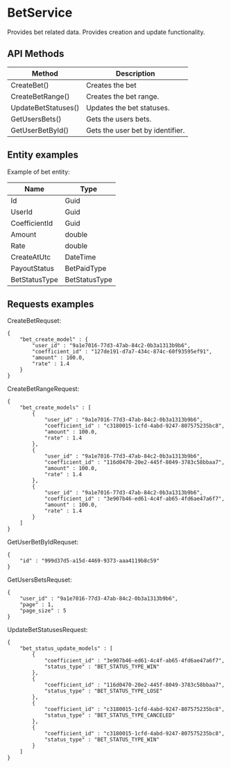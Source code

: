 # BetService

Provides bet related data.
Provides creation and update functionality.

<h2>API Methods</h2>

| Method              | Description                      |
| ------------------- | -------------------------------- |
| CreateBet()         | Creates the bet                  |
| CreateBetRange()    | Creates the bet range.           |
| UpdateBetStatuses() | Updates the bet statuses.        |
| GetUsersBets()      | Gets the users bets.             |
| GetUserBetById()    | Gets the user bet by identifier. |

<h2>Entity examples</h2>

Example of bet entity:

| Name           | Type          |
| -------------- | ------------- |
| Id             | Guid          |
| UserId         | Guid          |
| CoefficientId  | Guid          |
| Amount         | double        |
| Rate           | double        |
| CreateAtUtc    | DateTime      |
| PayoutStatus   | BetPaidType   |
| BetStatusType  | BetStatusType |

<h2>Requests examples</h2>
CreateBetRequset:

```
{
	"bet_create_model" : {
		"user_id" : "9a1e7016-77d3-47ab-84c2-0b3a1313b9b6",
		"coefficient_id" : "127de191-d7a7-434c-874c-60f93595ef91",
		"amount" : 100.0,
		"rate" : 1.4
	}
}
```

CreateBetRangeRequest:

```
{
	"bet_create_models" : [
		{
			"user_id" : "9a1e7016-77d3-47ab-84c2-0b3a1313b9b6",
			"coefficient_id" : "c3180015-1cfd-4abd-9247-807575235bc8",
			"amount" : 100.0,
			"rate" : 1.4
		},
		{
			"user_id" : "9a1e7016-77d3-47ab-84c2-0b3a1313b9b6",
			"coefficient_id" : "116d0470-20e2-445f-8049-3783c58bbaa7",
			"amount" : 100.0,
			"rate" : 1.4
		},
		{
			"user_id" : "9a1e7016-77d3-47ab-84c2-0b3a1313b9b6",
			"coefficient_id" : "3e907b46-ed61-4c4f-ab65-4fd6ae47a6f7",
			"amount" : 100.0,
			"rate" : 1.4
		}
	]
}
```

GetUserBetByIdRequset:

```
{
	"id" : "999d37d5-a15d-4469-9373-aaa4119b8c59"
}
```

GetUsersBetsRequset:

```
{
	"user_id" : "9a1e7016-77d3-47ab-84c2-0b3a1313b9b6",
	"page" : 1,
	"page_size" : 5
}
```

UpdateBetStatusesRequest:

```
{
	"bet_status_update_models" : [
		{
			"coefficient_id" : "3e907b46-ed61-4c4f-ab65-4fd6ae47a6f7",
			"status_type" : "BET_STATUS_TYPE_WIN"
		},
		{
			"coefficient_id" : "116d0470-20e2-445f-8049-3783c58bbaa7",
			"status_type" : "BET_STATUS_TYPE_LOSE"
		},
		{
			"coefficient_id" : "c3180015-1cfd-4abd-9247-807575235bc8",
			"status_type" : "BET_STATUS_TYPE_CANCELED"
		},
		{
			"coefficient_id" : "c3180015-1cfd-4abd-9247-807575235bc8",
			"status_type" : "BET_STATUS_TYPE_WIN"
		}
	]
}
```
